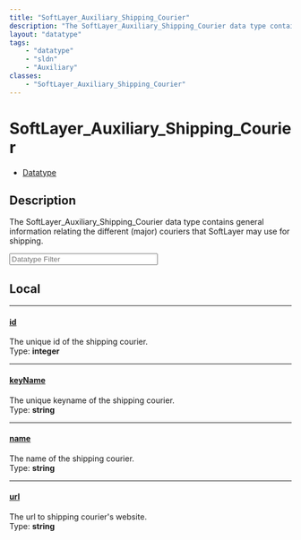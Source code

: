 ```yaml
---
title: "SoftLayer_Auxiliary_Shipping_Courier"
description: "The SoftLayer_Auxiliary_Shipping_Courier data type contains general information relating the different (major) couriers... "
layout: "datatype"
tags:
    - "datatype"
    - "sldn"
    - "Auxiliary"
classes:
    - "SoftLayer_Auxiliary_Shipping_Courier"
---
```


# SoftLayer_Auxiliary_Shipping_Courier
<div id='service-datatype'>
    <ul id='sldn-reference-tabs'>
        <li id='datatype'> <a href='/reference/datatypes/SoftLayer_Auxiliary_Shipping_Courier' >Datatype</a></li>
    </ul>
</div>

## Description 


The SoftLayer_Auxiliary_Shipping_Courier data type contains general information relating the different (major) couriers that SoftLayer may use for shipping. 





<!-- Filer BEGIN -->
<div class="view-filters">
        <div class="clearfix">
            <div class="search-input-box">
                <input placeholder="Datatype Filter" onkeyup="titleSearch(inputId='prop-input', divId='properties', elementClass='prop-row')" 
                    type="text" id="prop-input" value="" size="30" maxlength="128" class="form-text">
            </div>
        </div>
</div>
<!-- Filer END -->

<div id="properties" class="content">
<div id="localProperties" class="prop-content" >

## Local
<div class="prop-row">

-----
[id]: #id
#### [id]
The unique id of the shipping courier.  
<span class="type-label">Type: </span>**integer**  



</div>
<div class="prop-row">

-----
[keyName]: #keyname
#### [keyName]
The unique keyname of the shipping courier.  
<span class="type-label">Type: </span>**string**  



</div>
<div class="prop-row">

-----
[name]: #name
#### [name]
The name of the shipping courier.  
<span class="type-label">Type: </span>**string**  



</div>
<div class="prop-row">

-----
[url]: #url
#### [url]
The url to shipping courier's website.  
<span class="type-label">Type: </span>**string**  



</div>
</div>
<!-- LOCAL PROPERTY END -->

</div>


